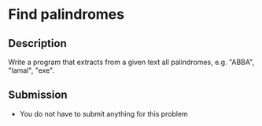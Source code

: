# Find palindromes

## Description
Write a program that extracts from a given text all palindromes, e.g. "ABBA", "lamal", "exe".

## Submission
- You do not have to submit anything for this problem
